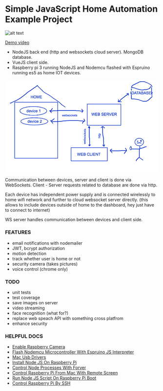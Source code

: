 # Simple JavaScript Home Automation Example Project 
![alt text](/client/static/favicons/favicon.ico "logo")

[Demo video](https://youtu.be/lrV0SyhGV-c)

- NodeJS back end (http and websockets cloud server). MongoDB database.
- VueJS client side.
- Raspberry pi 3 running NodeJS and Nodemcu flashed with Espruino running es5 as home IOT devices.


![alt text](schema.png "schema")


Communication between devices, server and client is done via WebSockets.
Client - Server requests related to database are done via http.

Each device has independent power supply and is connected wirelessly to home wifi network and further to cloud websocket server directly.
(this allows to include devices outside of home to the dashboard, hey just have to connect to internet)

WS server handles communication between devices and client side.

### FEATURES
- email notifications with nodemailer
- JWT, bcrypt authorization
- motion detection
- track whether user is home or not
- security camera (takes pictures)
- voice control (chrome only)

### TODO
- unit tests
- test coverage
- save images on server
- video streaming
- face recognition (what for?)
- replace web speach API with something cross platfrom
- enhance security

### HELPFUL DOCS
- [Enable Raspberry Camera](/docs/enableRaspberryCamera.md)
- [Flash Nodemcu Microcontroller With Espruino JS Interpreter](/docs/flashNodemcuEspruino.md)
- [Mac Usb Drivers](/docs/macUsbDrivers.md)
- [Install Node JS On Raspberry Pi](/docs/nodeRaspberryInstalation.md)
- [Control Node Processes With Forver](/docs/nodeProcessWithForever.md)
- [Control Raspberry Pi From Mac With Remote Screen](/docs/raspberryMacRemoteScreen.md)
- [Run Node JS Script On Raspberry Pi Boot](/docs/raspberryRunNodeScriptOnBoot.md)
- [Control Raspberry Pi By SSH](/docs/raspberrySshControl.md)
